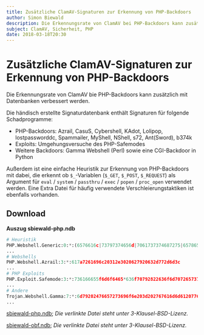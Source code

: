 ```yaml
---
title: Zusätzliche ClamAV-Signaturen zur Erkennung von PHP-Backdoors
author: Simon Biewald
description: Die Erkennungsrate von ClamAV bei PHP-Backdoors kann zusätzlich mit Datenbanken verbessert werden.
subject: ClamAV, Sicherheit, PHP
date: 2018-03-18T20:30
---
```


# Zusätzliche ClamAV-Signaturen zur Erkennung von PHP-Backdoors

Die Erkennungsrate von ClamAV bie PHP-Backdoors kann zusätzlich mit Datenbanken verbessert werden.

Die händisch erstellte Signaturdatenbank enthält Signaturen für folgende Schadprogramme:

 - PHP-Backdoors: Azrail, CasuS, Cybershell, KAdot, Lolipop, lostpassworddc, Spammailer, MyShell, NShell, s72, Ant(Sword), b374k
 - Exploits: Umgehungsversuche des PHP-Safemodes
 - Weitere Backdoors: Gamma Webshell (Perl) sowie eine CGI-Backdoor in Python
 
Außerdem ist eine einfache Heuristik zur Erkennung von PHP-Backdoors mit dabei, 
die erkennt ob `$_`-Variablen (`$_GET`, `$_POST`, `$_REQUEST`) als Argument für 
`eval` / `system` / `passthru` / `exec` / `popen` / `proc_open` verwendet werden.
Eine Extra Datei für häufig verwendete Verschleierungstaktiken ist ebenfalls vorhanden.

## Download

**Auszug sbiewald-php.ndb**

```python
# Heuristik
PHP.Webshell.Generic:0:*:(6576616c|73797374656d|7061737374687275|65786563|706f70656e|70726f635f6f70656e)28245f
...
# Webshells
PHP.Webshell.Azrail:3:*:617a7261696c20312e3020627920632d772d6d3c
...
# PHP Exploits
PHP.Exploit.Safemode:3:*:736166655f6d6f6465*636f70792822636f6d70726573732e7a6c69623a2f2f222e24
...
# Andere
Trojan.Webshell.Gamma:7:*:6d79202476657273696f6e203d202767616d6d6120776562207368656c6c
...
```

[sbiewald-php.ndb](sbiewald-php.ndb);
*Die verlinkte Datei steht unter 3-Klausel-BSD-Lizenz.*

[sbiewald-obf.ndb](sbiewald-obf.ndb);
*Die verlinkte Datei steht unter 3-Klausel-BSD-Lizenz.*

